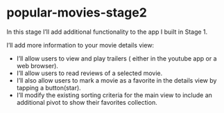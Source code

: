 # popular-movies-stage2

In this stage I’ll add additional functionality to the app I built in Stage 1.


I’ll add more information to your movie details view:

- I’ll allow users to view and play trailers ( either in the youtube app or a web browser).
- I’ll allow users to read reviews of a selected movie.
- I’ll also allow users to mark a movie as a favorite in the details view by tapping a button(star). 
- I’ll modify the existing sorting criteria for the main view to include an additional pivot to show their favorites collection.
